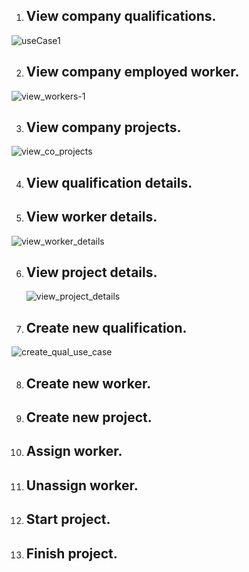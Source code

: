 1. ## View company qualifications. 
![useCase1](https://user-images.githubusercontent.com/58609154/233843683-63c7f1f9-cb47-45bc-a10c-8e3cf9df27da.png)

2. ## View company employed worker.
![view_workers-1](https://user-images.githubusercontent.com/58609154/232326374-a6d0ed40-2ca4-4451-a030-144dbd31f927.png)

3. ## View company projects. 
![view_co_projects](https://user-images.githubusercontent.com/71053850/234406576-5ee2e0a6-d294-4224-868e-e46fdf0e0ea6.png)

4. ## View qualification details.  
5. ## View worker details. 
![view_worker_details](https://user-images.githubusercontent.com/98504497/233884643-872087c1-6b7d-4f80-bc85-4dd0f84431ce.png)


6. ## View project details.
   ![view_project_details](https://user-images.githubusercontent.com/71053850/234400826-18a0b617-2b45-4d22-b384-ba6ac813d413.png)


7. ## Create new qualification. 
![create_qual_use_case](https://user-images.githubusercontent.com/58609154/232593627-a0b58997-3ec4-44c0-b770-1b38bfed25b4.png)

8. ## Create new worker. 
9. ## Create new project.  
10. ## Assign worker.  
11. ## Unassign worker.  
12. ## Start project.  
13. ## Finish project.  

